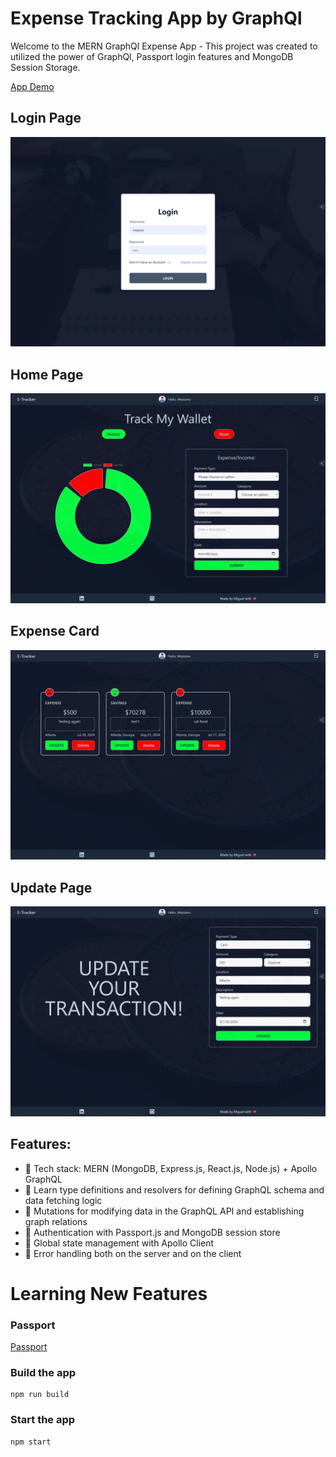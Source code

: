 # Expense Tracking App by GraphQl

Welcome to the MERN GraphQl Expense App - This project was created to utilized the power of GraphQl, Passport login features and MongoDB Session Storage.

[App Demo](https://etracker-tsio.onrender.com/)

## Login Page

![Login Page](/images/screenshots/login.page.png)

## Home Page

![Home Page](/images/screenshots/home.page.png)

## Expense Card

![Transaction History](/images/screenshots/transaction.page.png)

## Update Page

![Update Page](/images/screenshots/update.page.png)

## Features:

- 🌟 Tech stack: MERN (MongoDB, Express.js, React.js, Node.js) + Apollo GraphQL
- 📝 Learn type definitions and resolvers for defining GraphQL schema and data fetching logic
- 🔄 Mutations for modifying data in the GraphQL API and establishing graph relations
- 🎃 Authentication with Passport.js and MongoDB session store
- 🚀 Global state management with Apollo Client
- 🐞 Error handling both on the server and on the client

# Learning New Features

### Passport

[Passport](/images/passort_image_notes.png)

### Build the app

```shell
npm run build
```

### Start the app

```shell
npm start
```
